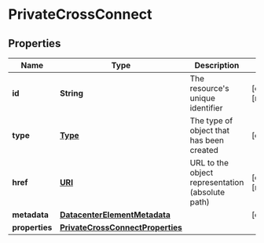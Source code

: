 

# PrivateCrossConnect

## Properties

| Name | Type | Description | Notes |
| ------------ | ------------- | ------------- | ------------- |
| **id** | **String** | The resource&#39;s unique identifier |  [optional] [readonly] |
| **type** | [**Type**](Type.md) | The type of object that has been created |  [optional] |
| **href** | [**URI**](URI.md) | URL to the object representation (absolute path) |  [optional] [readonly] |
| **metadata** | [**DatacenterElementMetadata**](DatacenterElementMetadata.md) |  |  [optional] |
| **properties** | [**PrivateCrossConnectProperties**](PrivateCrossConnectProperties.md) |  |  |


